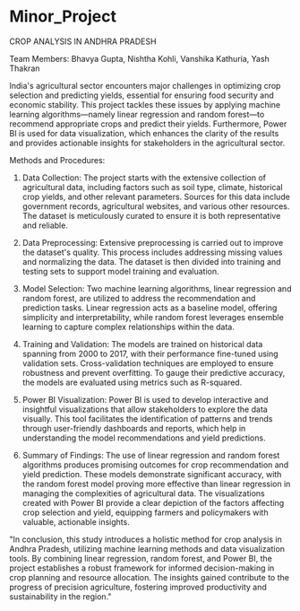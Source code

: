 # Minor_Project
CROP ANALYSIS IN ANDHRA PRADESH 

Team Members: Bhavya Gupta, Nishtha Kohli, Vanshika Kathuria, Yash Thakran

India's agricultural sector encounters major challenges in optimizing crop selection and predicting yields, essential for ensuring food security and economic stability. This project tackles these issues by applying machine learning algorithms—namely linear regression and random forest—to recommend appropriate crops and predict their yields. Furthermore, Power BI is used for data visualization, which enhances the clarity of the results and provides actionable insights for stakeholders in the agricultural sector.

Methods and Procedures:

1. Data Collection:
The project starts with the extensive collection of agricultural data, including factors such as soil type, climate, historical crop yields, and other relevant parameters. Sources for this data include government records, agricultural websites, and various other resources. The dataset is meticulously curated to ensure it is both representative and reliable.

2. Data Preprocessing:
Extensive preprocessing is carried out to improve the dataset's quality. This process includes addressing missing values and normalizing the data. The dataset is then divided into training and testing sets to support model training and evaluation.

3. Model Selection:
Two machine learning algorithms, linear regression and random forest, are utilized to address the recommendation and prediction tasks. Linear regression acts as a baseline model, offering simplicity and interpretability, while random forest leverages ensemble learning to capture complex relationships within the data.

4. Training and Validation:
The models are trained on historical data spanning from 2000 to 2017, with their performance fine-tuned using validation sets. Cross-validation techniques are employed to ensure robustness and prevent overfitting. To gauge their predictive accuracy, the models are evaluated using metrics such as R-squared.

5. Power BI Visualization:
Power BI is used to develop interactive and insightful visualizations that allow stakeholders to explore the data visually. This tool facilitates the identification of patterns and trends through user-friendly dashboards and reports, which help in understanding the model recommendations and yield predictions.

6. Summary of Findings:
The use of linear regression and random forest algorithms produces promising outcomes for crop recommendation and yield prediction. These models demonstrate significant accuracy, with the random forest model proving more effective than linear regression in managing the complexities of agricultural data. The visualizations created with Power BI provide a clear depiction of the factors affecting crop selection and yield, equipping farmers and policymakers with valuable, actionable insights.

"In conclusion, this study introduces a holistic method for crop analysis in Andhra Pradesh, utilizing machine learning methods and data visualization tools. By combining linear regression, random forest, and Power BI, the project establishes a robust framework for informed decision-making in crop planning and resource allocation. The insights gained contribute to the progress of precision agriculture, fostering improved productivity and sustainability in the region."




